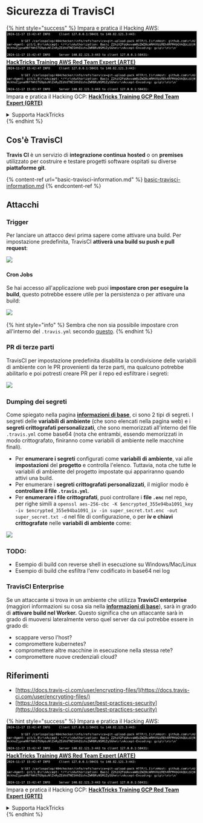 # Sicurezza di TravisCI

{% hint style="success" %}
Impara e pratica il Hacking AWS:<img src="../../.gitbook/assets/image (1).png" alt="" data-size="line">[**HackTricks Training AWS Red Team Expert (ARTE)**](https://training.hacktricks.xyz/courses/arte)<img src="../../.gitbook/assets/image (1).png" alt="" data-size="line">\
Impara e pratica il Hacking GCP: <img src="../../.gitbook/assets/image (2).png" alt="" data-size="line">[**HackTricks Training GCP Red Team Expert (GRTE)**<img src="../../.gitbook/assets/image (2).png" alt="" data-size="line">](https://training.hacktricks.xyz/courses/grte)

<details>

<summary>Supporta HackTricks</summary>

* Controlla i [**piani di abbonamento**](https://github.com/sponsors/carlospolop)!
* **Unisciti al** 💬 [**gruppo Discord**](https://discord.gg/hRep4RUj7f) o al [**gruppo telegram**](https://t.me/peass) o **seguici** su **Twitter** 🐦 [**@hacktricks\_live**](https://twitter.com/hacktricks\_live)**.**
* **Condividi trucchi di hacking inviando PR ai** [**HackTricks**](https://github.com/carlospolop/hacktricks) e [**HackTricks Cloud**](https://github.com/carlospolop/hacktricks-cloud) repos su github.

</details>
{% endhint %}

## Cos'è TravisCI

**Travis CI** è un servizio di **integrazione continua** **hosted** o on **premises** utilizzato per costruire e testare progetti software ospitati su diverse **piattaforme git**.

{% content-ref url="basic-travisci-information.md" %}
[basic-travisci-information.md](basic-travisci-information.md)
{% endcontent-ref %}

## Attacchi

### Trigger

Per lanciare un attacco devi prima sapere come attivare una build. Per impostazione predefinita, TravisCI **attiverà una build su push e pull request**:

![](<../../.gitbook/assets/image (145).png>)

#### Cron Jobs

Se hai accesso all'applicazione web puoi **impostare cron per eseguire la build**, questo potrebbe essere utile per la persistenza o per attivare una build:

![](<../../.gitbook/assets/image (243).png>)

{% hint style="info" %}
Sembra che non sia possibile impostare cron all'interno del `.travis.yml` secondo [questo](https://github.com/travis-ci/travis-ci/issues/9162).
{% endhint %}

### PR di terze parti

TravisCI per impostazione predefinita disabilita la condivisione delle variabili di ambiente con le PR provenienti da terze parti, ma qualcuno potrebbe abilitarlo e poi potresti creare PR per il repo ed esfiltrare i segreti:

![](<../../.gitbook/assets/image (208).png>)

### Dumping dei segreti

Come spiegato nella pagina [**informazioni di base**](basic-travisci-information.md), ci sono 2 tipi di segreti. I segreti delle **variabili di ambiente** (che sono elencati nella pagina web) e i **segreti crittografati personalizzati**, che sono memorizzati all'interno del file `.travis.yml` come base64 (nota che entrambi, essendo memorizzati in modo crittografato, finiranno come variabili di ambiente nelle macchine finali).

* Per **enumerare i segreti** configurati come **variabili di ambiente**, vai alle **impostazioni** del **progetto** e controlla l'elenco. Tuttavia, nota che tutte le variabili di ambiente del progetto impostate qui appariranno quando attivi una build.
* Per enumerare i **segreti crittografati personalizzati**, il miglior modo è **controllare il file `.travis.yml`**.
* Per **enumerare i file crittografati**, puoi controllare i **file `.enc`** nel repo, per righe simili a `openssl aes-256-cbc -K $encrypted_355e94ba1091_key -iv $encrypted_355e94ba1091_iv -in super_secret.txt.enc -out super_secret.txt -d` nel file di configurazione, o per **iv e chiavi crittografate** nelle **variabili di ambiente** come:

![](<../../.gitbook/assets/image (81).png>)

### TODO:

* Esempio di build con reverse shell in esecuzione su Windows/Mac/Linux
* Esempio di build che esfiltra l'env codificato in base64 nei log

### TravisCI Enterprise

Se un attaccante si trova in un ambiente che utilizza **TravisCI enterprise** (maggiori informazioni su cosa sia nella [**informazioni di base**](basic-travisci-information.md#travisci-enterprise)), sarà in grado di **attivare build nel Worker.** Questo significa che un attaccante sarà in grado di muoversi lateralmente verso quel server da cui potrebbe essere in grado di:

* scappare verso l'host?
* compromettere kubernetes?
* compromettere altre macchine in esecuzione nella stessa rete?
* compromettere nuove credenziali cloud?

## Riferimenti

* [https://docs.travis-ci.com/user/encrypting-files/](https://docs.travis-ci.com/user/encrypting-files/)
* [https://docs.travis-ci.com/user/best-practices-security](https://docs.travis-ci.com/user/best-practices-security)

{% hint style="success" %}
Impara e pratica il Hacking AWS:<img src="../../.gitbook/assets/image (1).png" alt="" data-size="line">[**HackTricks Training AWS Red Team Expert (ARTE)**](https://training.hacktricks.xyz/courses/arte)<img src="../../.gitbook/assets/image (1).png" alt="" data-size="line">\
Impara e pratica il Hacking GCP: <img src="../../.gitbook/assets/image (2).png" alt="" data-size="line">[**HackTricks Training GCP Red Team Expert (GRTE)**<img src="../../.gitbook/assets/image (2).png" alt="" data-size="line">](https://training.hacktricks.xyz/courses/grte)

<details>

<summary>Supporta HackTricks</summary>

* Controlla i [**piani di abbonamento**](https://github.com/sponsors/carlospolop)!
* **Unisciti al** 💬 [**gruppo Discord**](https://discord.gg/hRep4RUj7f) o al [**gruppo telegram**](https://t.me/peass) o **seguici** su **Twitter** 🐦 [**@hacktricks\_live**](https://twitter.com/hacktricks\_live)**.**
* **Condividi trucchi di hacking inviando PR ai** [**HackTricks**](https://github.com/carlospolop/hacktricks) e [**HackTricks Cloud**](https://github.com/carlospolop/hacktricks-cloud) repos su github.

</details>
{% endhint %}

